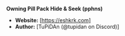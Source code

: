 **Owning Pill Pack Hide & Seek (pphns)**  

- **Website:** [https://eshkrk.com]
- **Author:** [TuPiDAn (@tupidan on Discord)]
